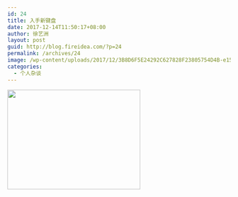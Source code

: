 ```yaml
---
id: 24
title: 入手新键盘
date: 2017-12-14T11:50:17+08:00
author: 徐艺洲
layout: post
guid: http://blog.fireidea.com/?p=24
permalink: /archives/24
image: /wp-content/uploads/2017/12/3B8D6F5E24292C627828F23805754D4B-e1513227223683-825x510.jpg
categories:
  - 个人杂谈
---
```

<img class="alignnone wp-image-25 size-medium" src="http://blog.fireidea.com/wp-content/uploads/2017/12/3B8D6F5E24292C627828F23805754D4B-e1513227223683-300x225.jpg" alt="" width="300" height="225" srcset="http://www.fireidea.com/wp-content/uploads/2017/12/3B8D6F5E24292C627828F23805754D4B-e1513227223683-300x225.jpg 300w, http://www.fireidea.com/wp-content/uploads/2017/12/3B8D6F5E24292C627828F23805754D4B-e1513227223683-768x576.jpg 768w, http://www.fireidea.com/wp-content/uploads/2017/12/3B8D6F5E24292C627828F23805754D4B-e1513227223683-1024x768.jpg 1024w" sizes="(max-width: 300px) 100vw, 300px" />